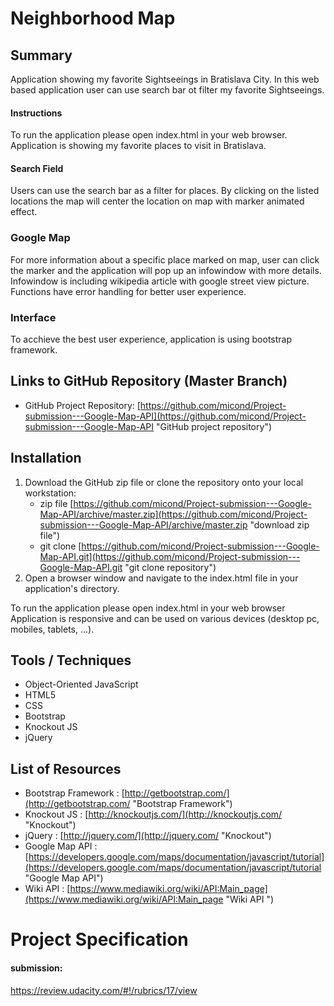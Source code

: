 
# Neighborhood Map

## Summary
Application showing my favorite Sightseeings in Bratislava City.
In this web based application user can use search bar ot filter my favorite Sightseeings.

#### Instructions
To run the application please open index.html in your web browser. Application is showing my favorite places to visit in Bratislava.

#### Search Field
Users can use the search bar as a filter for places. By clicking on the listed locations the map will center the location on map with marker animated effect.

### Google Map
For more information about a specific place marked on map, user can click the marker and the application will pop up an infowindow with more details. Infowindow is including wikipedia article with google street view picture. Functions have error handling for better user experience.

### Interface
To acchieve the best user experience, application is using bootstrap framework.

## Links to GitHub Repository (Master Branch)
* GitHub Project Repository: [https://github.com/micond/Project-submission---Google-Map-API](https://github.com/micond/Project-submission---Google-Map-API "GitHub project repository")

## Installation
1. Download the GitHub zip file or clone the repository onto your local workstation:
	* zip file [https://github.com/micond/Project-submission---Google-Map-API/archive/master.zip](https://github.com/micond/Project-submission---Google-Map-API/archive/master.zip "download zip file")
	* git clone [https://github.com/micond/Project-submission---Google-Map-API.git](https://github.com/micond/Project-submission---Google-Map-API.git "git clone repository")
2. Open a browser window and navigate to the index.html file in your application's directory.

To run the application please open index.html in your web browser
Application is responsive and can be used on various devices (desktop pc, mobiles, tablets, ...).

## Tools / Techniques
- Object-Oriented JavaScript
- HTML5
- CSS
- Bootstrap
- Knockout JS
- jQuery

## List of Resources

* Bootstrap Framework : [http://getbootstrap.com/](http://getbootstrap.com/ "Bootstrap Framework")
* Knockout JS : [http://knockoutjs.com/](http://knockoutjs.com/ "Knockout")
* jQuery : [http://jquery.com/](http://jquery.com/ "Knockout")
* Google Map API : [https://developers.google.com/maps/documentation/javascript/tutorial](https://developers.google.com/maps/documentation/javascript/tutorial "Google Map API")
* Wiki API : [https://www.mediawiki.org/wiki/API:Main_page](https://www.mediawiki.org/wiki/API:Main_page "Wiki API ")

# Project Specification

####  submission:
https://review.udacity.com/#!/rubrics/17/view
